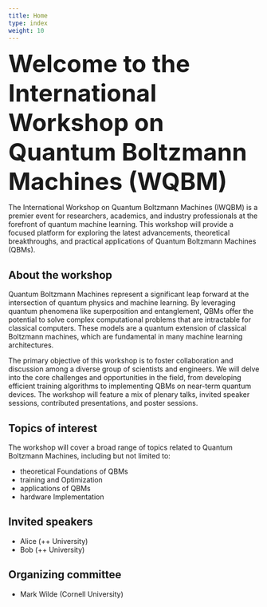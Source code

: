 ```yaml
---
title: Home
type: index
weight: 10
---
```


<font size=7>**Welcome to the International Workshop on Quantum Boltzmann Machines (WQBM)**</font>


The International Workshop on Quantum Boltzmann Machines (IWQBM) is a premier event for researchers, academics, and industry professionals at the forefront of quantum machine learning. This workshop will provide a focused platform for exploring the latest advancements, theoretical breakthroughs, and practical applications of Quantum Boltzmann Machines (QBMs).

## About the workshop
Quantum Boltzmann Machines represent a significant leap forward at the intersection of quantum physics and machine learning. By leveraging quantum phenomena like superposition and entanglement, QBMs offer the potential to solve complex computational problems that are intractable for classical computers. These models are a quantum extension of classical Boltzmann machines, which are fundamental in many machine learning architectures.

The primary objective of this workshop is to foster collaboration and discussion among a diverse group of scientists and engineers. We will delve into the core challenges and opportunities in the field, from developing efficient training algorithms to implementing QBMs on near-term quantum devices. The workshop will feature a mix of plenary talks, invited speaker sessions, contributed presentations, and poster sessions.

## Topics of interest
The workshop will cover a broad range of topics related to Quantum Boltzmann Machines, including but not limited to:

- theoretical Foundations of QBMs
- training and Optimization
- applications of QBMs
- hardware Implementation



## Invited speakers

- Alice (++ University)
- Bob (++ University)




## Organizing committee

- Mark Wilde (Cornell University)